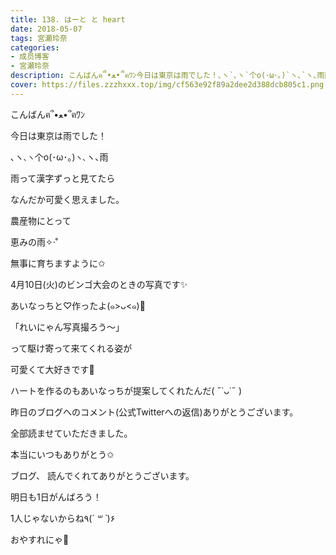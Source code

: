 ```yaml
---
title: 138. はーと と heart
date: 2018-05-07
tags: 宮瀬玲奈
categories: 
- 成员博客
- 宮瀬玲奈
description: こんばんฅ՞•ﻌ•՞ฅﾜﾝ今日は東京は雨でした！､ヽ`､ヽ`个o(･ω･｡)`ヽ､`ヽ､雨雨って漢字ずっと見てたらなんだか可愛く思えました。...
cover: https://files.zzzhxxx.top/img/cf563e92f89a2dee2d388dcb805c1.png 
---
```





こんばんฅ՞•ﻌ•՞ฅﾜﾝ







今日は東京は雨でした！


､ヽ`､ヽ`个o(･ω･｡)`ヽ､`ヽ､雨















雨って漢字ずっと見てたら







なんだか可愛く思えました。


















農産物にとって




恵みの雨✧‧˚







無事に育ちますように✩




























4月10日(火)のビンゴ大会のときの写真です✨



あいなっちと♡作ったよ(๑>ᴗ<๑)💓











「れいにゃん写真撮ろう〜」


って駆け寄って来てくれる姿が

可愛くて大好きです💓













ハートを作るのもあいなっちが提案してくれたんだ( ˶˙ᴗ˙˶ )































昨日のブログへのコメント(公式Twitterへの返信)ありがとうございます。


全部読ませていただきました。


本当にいつもありがとう✩

















ブログ、
読んでくれてありがとうございます。




明日も1日がんばろう！


1人じゃないからね٩(*´ ꒳ `*)۶





おやすれにゃ💓


